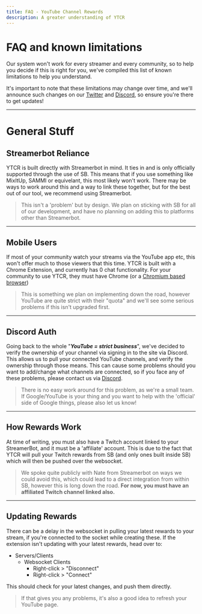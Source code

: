 ```yaml
---
title: FAQ - YouTube Channel Rewards
description: A greater understanding of YTCR
---
```


# FAQ and known limitations
Our system won't work for every streamer and every community, so to help you decide if this is right for you, we've compiled this list of known limitations to help you understand.

It's important to note that these limitations may change over time, and we'll announce such changes on our [Twitter](https://twitter.com/gezel_io) and [Discord](https://gezel.io/discord), so ensure you're there to get updates!

---

# General Stuff

## Streamerbot Reliance
YTCR is built directly with Streamerbot in mind. It ties in and is only officially supported through the use of SB. This means that if you use something like MixItUp, SAMMI or equivelant, this most likely won't work. There may be ways to work around this and a way to link these together, but for the best out of our tool, we recommend using Streamerbot.

> This isn't a 'problem' but by design. We plan on sticking with SB for all of our development, and have no planning on adding this to platforms other than Streamerbot.

---
## Mobile Users
If most of your community watch your streams via the YouTube app etc, this won't offer much to those viewers that this time. YTCR is built with a Chrome Extension, and currently has 0 chat functionality. For your community to use YTCR, they must have Chrome (or a [Chromium based browser](https://www.zdnet.com/pictures/all-the-chromium-based-browsers/))
> This is something we plan on implementing down the road, however YouTube are quite strict with their "quota" and we'll see some serious problems if this isn't upgraded first.

---
## Discord Auth
Going back to the whole "***YouTube = strict business***", we've decided to verify the ownership of your channel via signing in to the site via Discord. This allows us to pull your connected YouTube channels, and verify the ownership through those means.
This can cause some problems should you want to add/change what channels are connected, so if you face any of these problems, please contact us via [Discord](https://gezel.io/discord).
> There is no easy work around for this problem, as we're a small team. If Google/YouTube is your thing and you want to help with the 'official' side of Google things, please also let us know!

---
## How Rewards Work
At time of writing, you must also have a Twitch account linked to your StreamerBot, and it must be a 'affiliate' account. This is due to the fact that YTCR will pull your Twitch rewards from SB (and only ones built inside SB) which will then be pushed over the websocket.
>We spoke quite publicly with Nate from Streamerbot on ways we could avoid this, which could lead to a direct integration from within SB, however this is long down the road.
**For now, you must have an affiliated Twitch channel linked also.**

---
## Updating Rewards
There can be a delay in the websocket in pulling your latest rewards to your stream, if you're connected to the socket while creating these. If the extension isn't updating with your latest rewards, head over to:
- Servers/Clients
	- Websocket Clients
		- Right-click > "Disconnect"
		- Right-click > "Connect"

This should check for your latest changes, and push them directly.
>If that gives you any problems, it's also a good idea to refresh your YouTube page.